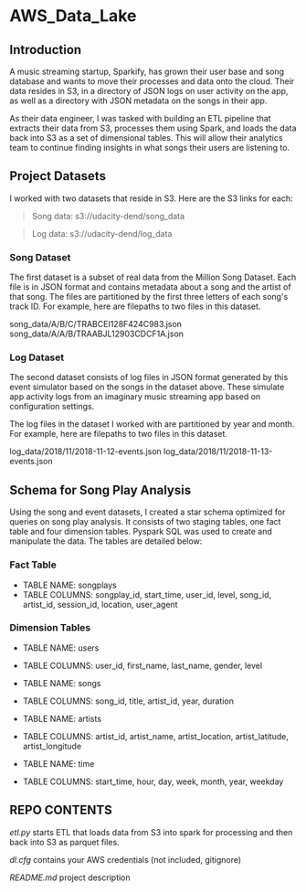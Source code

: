 # AWS_Data_Lake
## Introduction
A music streaming startup, Sparkify, has grown their user base and song database and wants to move their processes and data onto the cloud. Their data resides in S3, in a directory of JSON logs on user activity on the app, as well as a directory with JSON metadata on the songs in their app.

As their data engineer, I was tasked with building an ETL pipeline that extracts their data from S3, processes them using Spark, and loads the data back into S3 as a set of dimensional tables. This will allow their analytics team to continue finding insights in what songs their users are listening to.


## Project Datasets
I worked with two datasets that reside in S3. Here are the S3 links for each:

>Song data: s3://udacity-dend/song_data

>Log data: s3://udacity-dend/log_data

### Song Dataset
The first dataset is a subset of real data from the Million Song Dataset. Each file is in JSON format and contains metadata about a song and the artist of that song. The files are partitioned by the first three letters of each song's track ID. For example, here are filepaths to two files in this dataset.

song_data/A/B/C/TRABCEI128F424C983.json
song_data/A/A/B/TRAABJL12903CDCF1A.json

### Log Dataset
The second dataset consists of log files in JSON format generated by this event simulator based on the songs in the dataset above. These simulate app activity logs from an imaginary music streaming app based on configuration settings.

The log files in the dataset I worked with are partitioned by year and month. For example, here are filepaths to two files in this dataset.

log_data/2018/11/2018-11-12-events.json
log_data/2018/11/2018-11-13-events.json

## Schema for Song Play Analysis
Using the song and event datasets, I created a star schema optimized for queries on song play analysis. It consists of two staging tables, one fact table and four dimension tables. Pyspark SQL was used to create and manipulate the data. The tables are detailed below:

### Fact Table
- TABLE NAME: songplays
- TABLE COLUMNS: songplay_id, start_time, user_id, level, song_id, artist_id, session_id, location, user_agent


### Dimension Tables
- TABLE NAME: users
- TABLE COLUMNS: user_id, first_name, last_name, gender, level

- TABLE NAME: songs
- TABLE COLUMNS: song_id, title, artist_id, year, duration

- TABLE NAME: artists  
- TABLE COLUMNS: artist_id, artist_name, artist_location, artist_latitude, artist_longitude

- TABLE NAME: time
- TABLE COLUMNS: start_time, hour, day, week, month, year, weekday

## REPO CONTENTS

*etl.py* starts ETL that loads data from S3 into spark for processing and then back into S3 as parquet files.

*dl.cfg* contains your AWS credentials (not included, gitignore)

*README.md* project description
